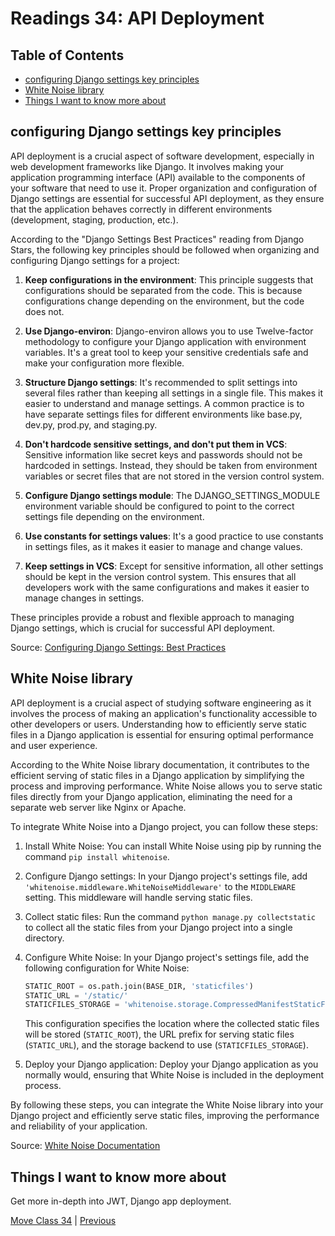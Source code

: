 # Readings 34: API Deployment

## Table of Contents

- [configuring Django settings key principles](#configuring-django-settings-key-principles)
- [White Noise library](#white-noise-library)
- [Things I want to know more about](#things-i-want-to-know-more-about)

## configuring Django settings key principles

API deployment is a crucial aspect of software development, especially in web development frameworks like Django. It involves making your application programming interface (API) available to the components of your software that need to use it. Proper organization and configuration of Django settings are essential for successful API deployment, as they ensure that the application behaves correctly in different environments (development, staging, production, etc.).

According to the "Django Settings Best Practices" reading from Django Stars, the following key principles should be followed when organizing and configuring Django settings for a project:

1. **Keep configurations in the environment**: This principle suggests that configurations should be separated from the code. This is because configurations change depending on the environment, but the code does not.

2. **Use Django-environ**: Django-environ allows you to use Twelve-factor methodology to configure your Django application with environment variables. It's a great tool to keep your sensitive credentials safe and make your configuration more flexible.

3. **Structure Django settings**: It's recommended to split settings into several files rather than keeping all settings in a single file. This makes it easier to understand and manage settings. A common practice is to have separate settings files for different environments like base.py, dev.py, prod.py, and staging.py.

4. **Don't hardcode sensitive settings, and don't put them in VCS**: Sensitive information like secret keys and passwords should not be hardcoded in settings. Instead, they should be taken from environment variables or secret files that are not stored in the version control system.

5. **Configure Django settings module**: The DJANGO_SETTINGS_MODULE environment variable should be configured to point to the correct settings file depending on the environment.

6. **Use constants for settings values**: It's a good practice to use constants in settings files, as it makes it easier to manage and change values.

7. **Keep settings in VCS**: Except for sensitive information, all other settings should be kept in the version control system. This ensures that all developers work with the same configurations and makes it easier to manage changes in settings.

These principles provide a robust and flexible approach to managing Django settings, which is crucial for successful API deployment.

Source: [Configuring Django Settings: Best Practices](https://djangostars.com/blog/configuring-django-settings-best-practices/)

## White Noise library

API deployment is a crucial aspect of studying software engineering as it involves the process of making an application's functionality accessible to other developers or users. Understanding how to efficiently serve static files in a Django application is essential for ensuring optimal performance and user experience.

According to the White Noise library documentation, it contributes to the efficient serving of static files in a Django application by simplifying the process and improving performance. White Noise allows you to serve static files directly from your Django application, eliminating the need for a separate web server like Nginx or Apache.

To integrate White Noise into a Django project, you can follow these steps:

1. Install White Noise: You can install White Noise using pip by running the command `pip install whitenoise`.

2. Configure Django settings: In your Django project's settings file, add `'whitenoise.middleware.WhiteNoiseMiddleware'` to the `MIDDLEWARE` setting. This middleware will handle serving static files.

3. Collect static files: Run the command `python manage.py collectstatic` to collect all the static files from your Django project into a single directory.

4. Configure White Noise: In your Django project's settings file, add the following configuration for White Noise:

    ```python
    STATIC_ROOT = os.path.join(BASE_DIR, 'staticfiles')
    STATIC_URL = '/static/'
    STATICFILES_STORAGE = 'whitenoise.storage.CompressedManifestStaticFilesStorage'
    ```

    This configuration specifies the location where the collected static files will be stored (`STATIC_ROOT`), the URL prefix for serving static files (`STATIC_URL`), and the storage backend to use (`STATICFILES_STORAGE`).

5. Deploy your Django application: Deploy your Django application as you normally would, ensuring that White Noise is included in the deployment process.

By following these steps, you can integrate the White Noise library into your Django project and efficiently serve static files, improving the performance and reliability of your application.

Source: [White Noise Documentation](https://whitenoise.readthedocs.io/en/stable/)

## Things I want to know more about

Get more in-depth into JWT, Django app deployment.

[Move Class 34](./Class35.md) | [Previous](./Class33.md)
